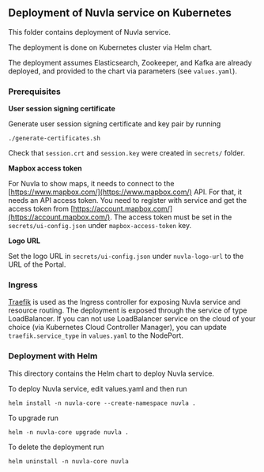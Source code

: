 ## Deployment of Nuvla service on Kubernetes

This folder contains deployment of Nuvla service. 

The deployment is done on Kubernetes cluster via Helm chart.
 
The deployment assumes Elasticsearch, Zookeeper, and Kafka are already deployed,
and provided to the chart via parameters (see `values.yaml`).

### Prerequisites

**User session signing certificate**

Generate user session signing certificate and key pair by running

```shell script
./generate-certificates.sh
```  

Check that `session.crt` and `session.key` were created in `secrets/` folder. 

**Mapbox access token**

For Nuvla to show maps, it needs to connect to
the [https://www.mapbox.com/](https://www.mapbox.com/) API. For that, it needs
an API access token. You need to register with service and get the access token
from [https://account.mapbox.com/](https://account.mapbox.com/). The access
token must be set in the `secrets/ui-config.json` under `mapbox-access-token` key.

**Logo URL**

Set the logo URL in `secrets/ui-config.json` under `nuvla-logo-url` to the URL
of the Portal.

### Ingress

[Traefik](https://traefik.io/) is used as the Ingress controller for exposing
Nuvla service and resource routing. The deployment is exposed through the
service of type LoadBalancer. If you can not use LoadBalancer service on the
cloud of your choice (via Kubernetes Cloud Controller Manager), you can
update `traefik.service_type` in `values.yaml` to the NodePort.

### Deployment with Helm

This directory contains the Helm chart to deploy Nuvla service.

To deploy Nuvla service, edit values.yaml and then run

```shell script
helm install -n nuvla-core --create-namespace nuvla .
```

To upgrade run

```shell script
helm -n nuvla-core upgrade nuvla .
```

To delete the deployment run

```shell script
helm uninstall -n nuvla-core nuvla
```
